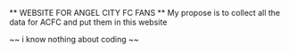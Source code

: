 ** WEBSITE FOR ANGEL CITY FC FANS **
My propose is to collect all the data for ACFC and put them in this website

~~ i know nothing about coding ~~
